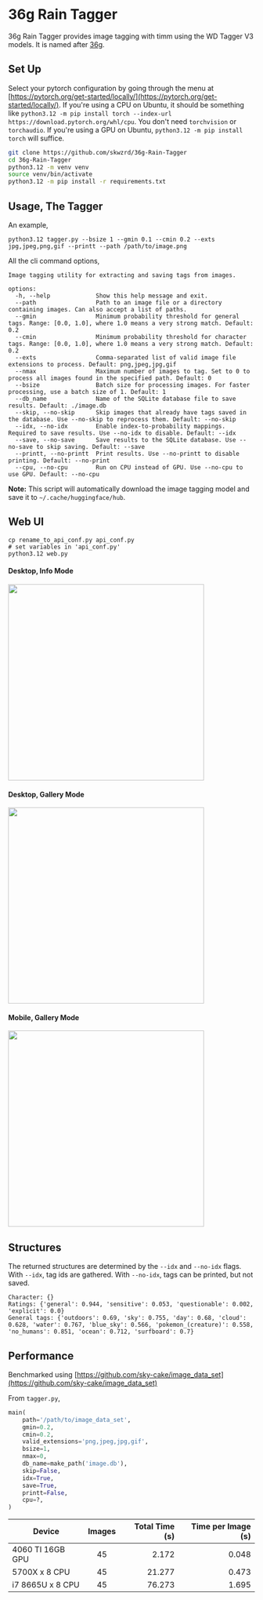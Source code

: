 # 36g Rain Tagger

36g Rain Tagger provides image tagging with timm using the WD Tagger V3 models. It is named after [36g](https://vocaloid.fandom.com/wiki/36g).

## Set Up

Select your pytorch configuration by going through the menu at [https://pytorch.org/get-started/locally/](https://pytorch.org/get-started/locally/). If you're using a CPU on Ubuntu, it should be something like `python3.12 -m pip install torch --index-url https://download.pytorch.org/whl/cpu`. You don't need `torchvision` or `torchaudio`. If you're using a GPU on Ubuntu, `python3.12 -m pip install torch` will suffice.

```bash
git clone https://github.com/skwzrd/36g-Rain-Tagger
cd 36g-Rain-Tagger
python3.12 -m venv venv
source venv/bin/activate
python3.12 -m pip install -r requirements.txt
```

## Usage, The Tagger

An example,

```
python3.12 tagger.py --bsize 1 --gmin 0.1 --cmin 0.2 --exts jpg,jpeg,png,gif --printt --path /path/to/image.png
```

All the cli command options,

```
Image tagging utility for extracting and saving tags from images.

options:
  -h, --help             Show this help message and exit.
  --path                 Path to an image file or a directory containing images. Can also accept a list of paths.
  --gmin                 Minimum probability threshold for general tags. Range: [0.0, 1.0], where 1.0 means a very strong match. Default: 0.2
  --cmin                 Minimum probability threshold for character tags. Range: [0.0, 1.0], where 1.0 means a very strong match. Default: 0.2
  --exts                 Comma-separated list of valid image file extensions to process. Default: png,jpeg,jpg,gif
  --nmax                 Maximum number of images to tag. Set to 0 to process all images found in the specified path. Default: 0
  --bsize                Batch size for processing images. For faster processing, use a batch size of 1. Default: 1
  --db_name              Name of the SQLite database file to save results. Default: ./image.db
  --skip, --no-skip      Skip images that already have tags saved in the database. Use --no-skip to reprocess them. Default: --no-skip
  --idx, --no-idx        Enable index-to-probability mappings. Required to save results. Use --no-idx to disable. Default: --idx
  --save, --no-save      Save results to the SQLite database. Use --no-save to skip saving. Default: --save
  --printt, --no-printt  Print results. Use --no-printt to disable printing. Default: --no-print
  --cpu, --no-cpu        Run on CPU instead of GPU. Use --no-cpu to use GPU. Default: --no-cpu
```

**Note:** This script will automatically download the image tagging model and save it to `~/.cache/huggingface/hub`.

## Web UI

```
cp rename_to_api_conf.py api_conf.py
# set variables in 'api_conf.py'
python3.12 web.py
```

#### Desktop, Info Mode

<img src="https://github.com/skwzrd/36g-Rain-Tagger/blob/master/preview1.png" height="400">

#### Desktop, Gallery Mode

<img src="https://github.com/skwzrd/36g-Rain-Tagger/blob/master/preview3.png" height="400">

#### Mobile, Gallery Mode

<img src="https://github.com/skwzrd/36g-Rain-Tagger/blob/master/preview2.png" height="400">


## Structures

The returned structures are determined by the `--idx` and `--no-idx` flags. With `--idx`, tag ids are gathered. With `--no-idx`, tags can be printed, but not saved.

```
Character: {}
Ratings: {'general': 0.944, 'sensitive': 0.053, 'questionable': 0.002, 'explicit': 0.0}
General tags: {'outdoors': 0.69, 'sky': 0.755, 'day': 0.68, 'cloud': 0.628, 'water': 0.767, 'blue_sky': 0.566, 'pokemon_(creature)': 0.558, 'no_humans': 0.851, 'ocean': 0.712, 'surfboard': 0.7}
```

## Performance

Benchmarked using [https://github.com/sky-cake/image_data_set](https://github.com/sky-cake/image_data_set)

From `tagger.py`,

```python
main(
    path='/path/to/image_data_set',
    gmin=0.2,
    cmin=0.2,
    valid_extensions='png,jpeg,jpg,gif',
    bsize=1,
    nmax=0,
    db_name=make_path('image.db'),
    skip=False,
    idx=True,
    save=True,
    printt=False,
    cpu=?,
)
```

| Device         |   Images   | Total Time (s) | Time per Image (s) |
|----------------|:----------:|---------------:|-------------------:|
| 4060 TI 16GB GPU    |     45     |          2.172 |              0.048 |
| 5700X x 8 CPU      |     45     |         21.277 |              0.473 |
| i7 8665U x 8 CPU    |     45     |         76.273 |              1.695 |
